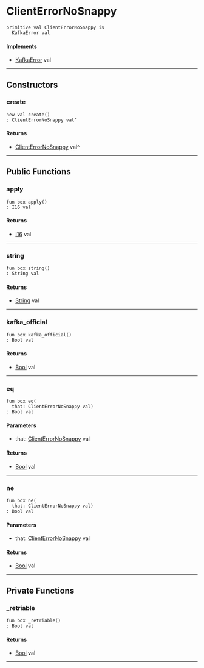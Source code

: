 # ClientErrorNoSnappy

```pony
primitive val ClientErrorNoSnappy is
  KafkaError val
```

#### Implements

* [KafkaError](pony-kafka-KafkaError) val

---

## Constructors

### create

```pony
new val create()
: ClientErrorNoSnappy val^
```

#### Returns

* [ClientErrorNoSnappy](pony-kafka-ClientErrorNoSnappy) val^

---

## Public Functions

### apply

```pony
fun box apply()
: I16 val
```

#### Returns

* [I16](builtin-I16) val

---

### string

```pony
fun box string()
: String val
```

#### Returns

* [String](builtin-String) val

---

### kafka_official

```pony
fun box kafka_official()
: Bool val
```

#### Returns

* [Bool](builtin-Bool) val

---

### eq

```pony
fun box eq(
  that: ClientErrorNoSnappy val)
: Bool val
```
#### Parameters

*   that: [ClientErrorNoSnappy](pony-kafka-ClientErrorNoSnappy) val

#### Returns

* [Bool](builtin-Bool) val

---

### ne

```pony
fun box ne(
  that: ClientErrorNoSnappy val)
: Bool val
```
#### Parameters

*   that: [ClientErrorNoSnappy](pony-kafka-ClientErrorNoSnappy) val

#### Returns

* [Bool](builtin-Bool) val

---

## Private Functions

### _retriable

```pony
fun box _retriable()
: Bool val
```

#### Returns

* [Bool](builtin-Bool) val

---

